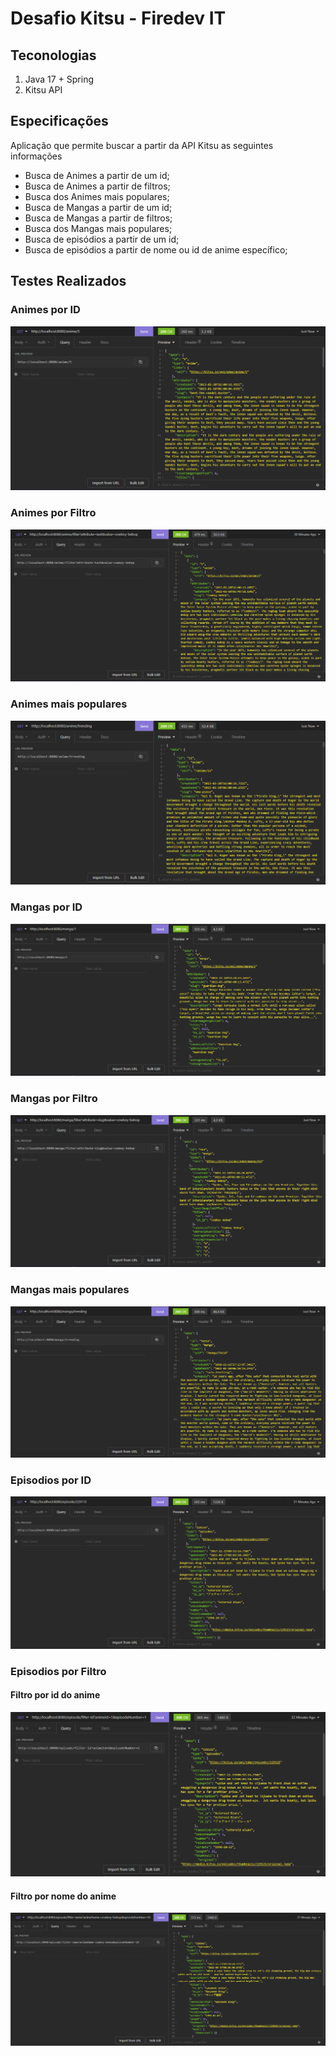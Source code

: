 # Desafio Kitsu - Firedev IT

## Teconologias
1. Java 17 + Spring
2. Kitsu API

## Especificações
Aplicação que permite buscar a partir da API Kitsu as seguintes informações
 - Busca de Animes a partir de um id;
 - Busca de Animes a partir de filtros;
 - Busca dos Animes mais populares;
 - Busca de Mangas a partir de um id;
 - Busca de Mangas a partir de filtros;
 - Busca dos Mangas mais populares;
 - Busca de episódios a partir de um id;
 - Busca de episódios a partir de nome ou id de anime específico;

## Testes Realizados

### Animes por ID
![Busca de anime por id](/testImages/AnimeID.png)
### Animes por Filtro
![Busca de anime por filtro](/testImages/AnimeFiltro.png)
### Animes mais populares
![Busca de animes mais populares](/testImages/AnimeTrending.png)
### Mangas por ID
![Busca de manga por id](/testImages/MangaID.png)
### Mangas por Filtro
![Busca de manga por filtro](/testImages/MangaFiltro.png)
### Mangas mais populares
![Busca de mangas mais populares](/testImages/MangaTrending.png)
### Episodios por ID
![Busca de episodios por id](/testImages/EpisodioID.png)
### Episodios por Filtro
#### Filtro por id do anime
![Busca de episodios por filtro de id do anime](/testImages/EpisodioFiltroID.png)
#### Filtro por nome do anime
![Busca de episodios por filtro de nome do anime](/testImages/EpisodioFiltroNome.png)
